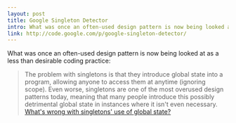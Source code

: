 ```yaml
---
layout: post
title: Google Singleton Detector
intro: What was once an often-used design pattern is now being looked at as a less than desirable coding practice.
link: http://code.google.com/p/google-singleton-detector/
---
```

What was once an often-used design pattern is now being looked at as a less than desirable coding practice:
 
> The problem with singletons is that they introduce global state into a program, allowing anyone to access them at anytime (ignoring scope). Even worse, singletons are one of the most overused design patterns today, meaning that many people introduce this possibly detrimental global state in instances where it isn't even necessary. [What's wrong with singletons' use of global state?][1]

[1]: http://code.google.com/p/google-singleton-detector/wiki/WhySingletonsAreControversial
